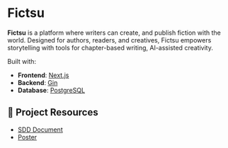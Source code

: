 # Fictsu
**Fictsu** is a platform where writers can create, and publish fiction with the world. Designed for authors, readers, and creatives, Fictsu empowers storytelling with tools for chapter-based writing, AI-assisted creativity.

Built with:
- **Frontend**: [Next.js](https://nextjs.org/)
- **Backend**: [Gin](https://golang.org/)
- **Database**: [PostgreSQL](https://www.postgresql.org/)

## 📄 Project Resources
- [SDD Document](https://drive.google.com/file/d/13O8uWU53G_1AnZ8X_GQiCftovEIb6sjZ/view?usp=drive_link)
- [Poster](https://drive.google.com/file/d/1q5nT7LOqsiPDXeLDAl2IvovOv8sIRgha/view?usp=sharing)
